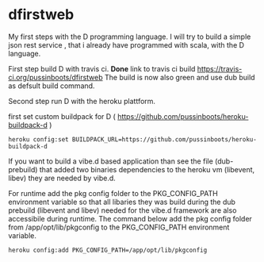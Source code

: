 dfirstweb
=========

My first steps with the D programming language. I will try to build a simple json rest service
, that i already have programmed with scala, with the D language.

First step build D with travis ci.
<b>Done</b> link to travis ci build https://travis-ci.org/pussinboots/dfirstweb
The build is now also green and use
    dub build
as defsult build command.

Second step run D with the heroku plattform.

first set custom buildpack for D ( https://github.com/pussinboots/heroku-buildpack-d )

    heroku config:set BUILDPACK_URL=https://github.com/pussinboots/heroku-buildpack-d

If you want to build a vibe.d based application than see the file (dub-prebuild)
that added two binaries dependencies to the heroku vm (libevent, libev) they
are needed by vibe.d.

For runtime add the pkg config folder to the PKG_CONFIG_PATH environment variable so that 
all libaries they was build during the dub prebuild (libevent and libev) needed for the
vibe.d framework are also accessibile during runtime. The command below add the pkg config folder
from /app/opt/lib/pkgconfig to the PKG_CONFIG_PATH environment variable.

    heroku config:add PKG_CONFIG_PATH=/app/opt/lib/pkgconfig
